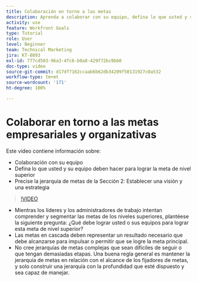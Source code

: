 ```yaml
---
title: Colaboración en torno a las metas
description: Aprenda a colaborar con su equipo, defina lo que usted y su equipo deben hacer para lograr la meta de nivel superior y precise la jerarquía de metas.
activity: use
feature: Workfront Goals
type: Tutorial
role: User
level: Beginner
team: Technical Marketing
jira: KT-8893
exl-id: 777cd503-96a3-4fc6-b0a8-429f72bc9bb0
doc-type: video
source-git-commit: d17df7162ccaab6b62db34209f50131927c0a532
workflow-type: tm+mt
source-wordcount: '171'
ht-degree: 100%

---
```


# Colaborar en torno a las metas empresariales y organizativas

Este vídeo contiene información sobre:

* Colaboración con su equipo
* Defina lo que usted y su equipo deben hacer para lograr la meta de nivel superior
* Precise la jerarquía de metas de la Sección 2: Establecer una visión y una estrategia

>[!VIDEO](https://video.tv.adobe.com/v/3416014/?quality=12&learn=on&enablevpops&captions=spa)

<!--
Pro-tips graphic
-->

* Mientras los líderes y los administradores de trabajo intentan comprender y segmentar las metas de los niveles superiores, plantéese la siguiente pregunta: ¿Qué debe lograr usted o sus equipos para lograr esta meta de nivel superior?
* Las metas en cascada deben representar un resultado necesario que debe alcanzarse para impulsar o permitir que se logre la meta principal.
* No cree jerarquías de metas complejas que sean difíciles de seguir o que tengan demasiadas etapas. Una buena regla general es mantener la jerarquía de metas en relación con el alcance de los fijadores de metas, y solo construir una jerarquía con la profundidad que esté dispuesto y sea capaz de manejar.
